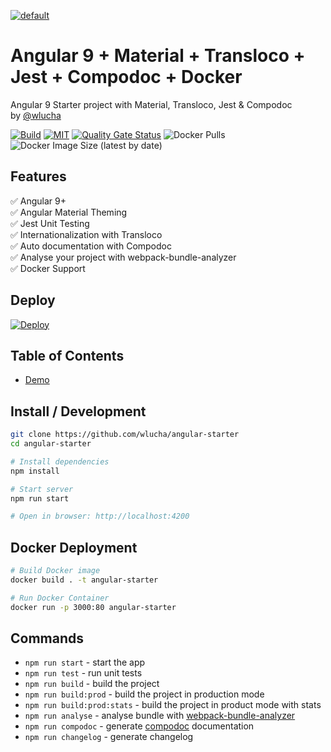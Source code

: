[![default](https://user-images.githubusercontent.com/7531596/81993396-d5142b00-9645-11ea-995f-98342b7d5c8f.png)](https://github.com/wlucha/angular-starter)  
# Angular 9 + Material + Transloco + Jest + Compodoc + Docker
Angular 9 Starter project with Material, Transloco, Jest &amp; Compodoc  
by [@wlucha](https://github.com/wlucha)

[![Build](https://api.travis-ci.org/wlucha/angular-starter.svg?branch=master)](https://travis-ci.org/github/wlucha/angular-starter)
[![MIT](https://img.shields.io/packagist/l/doctrine/orm.svg?style=flat-square)]()
[![Quality Gate Status](https://sonarcloud.io/api/project_badges/measure?project=wlucha_angular-starter&metric=alert_status)](https://sonarcloud.io/dashboard?id=wlucha_angular-starter)
![Docker Pulls](https://img.shields.io/docker/pulls/wlucha/angular-starter)
![Docker Image Size (latest by date)](https://img.shields.io/docker/image-size/wlucha/angular-starter)

<!---
[![dependency Status](https://david-dm.org/wlucha/angular-starter.svg)](https://david-dm.org/wlucha/angular-starter#info=dependencies)
[![devDependency Status](https://david-dm.org/wlucha/angular-starter/dev-status.svg)](https://david-dm.org/wlucha/angular-starter#info=devDependencies)
-->
  
## Features    
✅ Angular 9+   
✅ Angular Material Theming  
✅ Jest Unit Testing  
✅ Internationalization with Transloco  
✅ Auto documentation with Compodoc  
✅ Analyse your project with webpack-bundle-analyzer  
✅ Docker Support

## Deploy
[![Deploy](https://www.herokucdn.com/deploy/button.png)](https://heroku.com/deploy)

## Table of Contents
- [Demo](https://stackblitz.com/github/wlucha/angular-starter)

## Install / Development

```bash
git clone https://github.com/wlucha/angular-starter
cd angular-starter

# Install dependencies
npm install

# Start server
npm run start

# Open in browser: http://localhost:4200
```

## Docker Deployment
```bash
# Build Docker image
docker build . -t angular-starter  

# Run Docker Container
docker run -p 3000:80 angular-starter
```

## Commands
- `npm run start`             - start the app
- `npm run test`              - run unit tests
- `npm run build`             - build the project
- `npm run build:prod`        - build the project in production mode
- `npm run build:prod:stats`  - build the project in product mode with stats
- `npm run analyse`           - analyse bundle with [webpack-bundle-analyzer](https://github.com/webpack-contrib/webpack-bundle-analyzer)
- `npm run compodoc`          - generate [compodoc](https://github.com/compodoc/compodoc) documentation
- `npm run changelog`         - generate changelog
